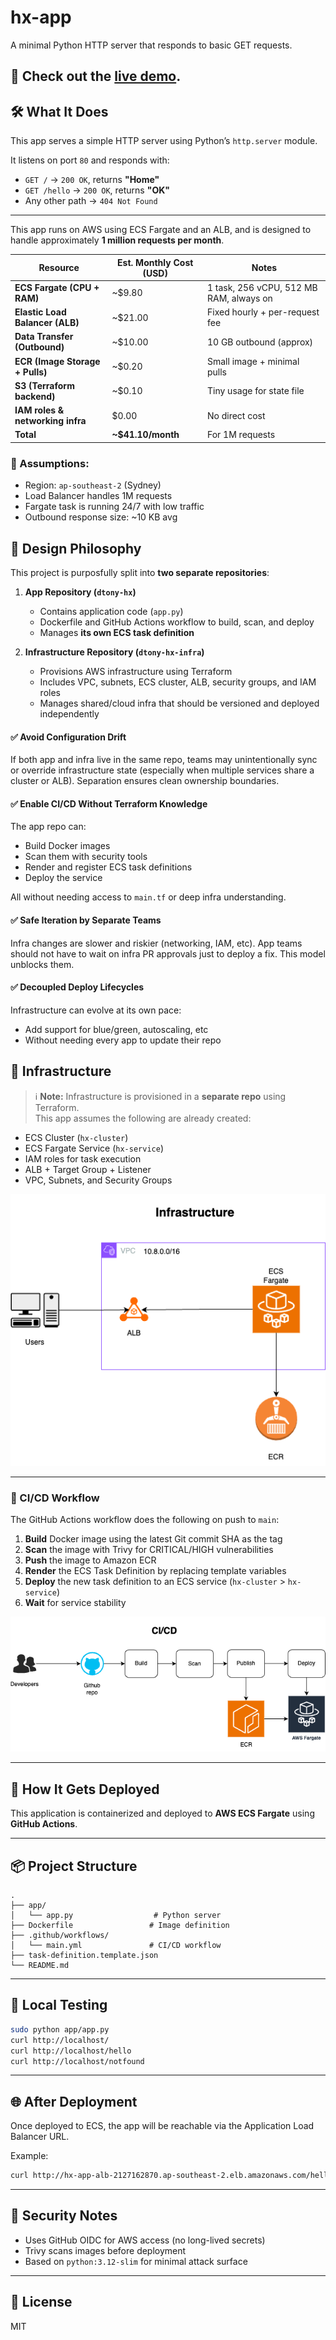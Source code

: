 # hx-app

A minimal Python HTTP server that responds to basic GET requests.

## 🔗 Check out the [live demo](http://hx-app-alb-2127162870.ap-southeast-2.elb.amazonaws.com/hello).

## 🛠 What It Does

This app serves a simple HTTP server using Python’s `http.server` module.

It listens on port `80` and responds with:

- `GET /` → `200 OK`, returns **"Home"**
- `GET /hello` → `200 OK`, returns **"OK"**
- Any other path → `404 Not Found`

---

This app runs on AWS using ECS Fargate and an ALB, and is designed to handle approximately **1 million requests per month**.

| Resource                         | Est. Monthly Cost (USD) | Notes |
|----------------------------------|--------------------------|-------|
| **ECS Fargate (CPU + RAM)**      | ~$9.80                   | 1 task, 256 vCPU, 512 MB RAM, always on |
| **Elastic Load Balancer (ALB)**  | ~$21.00                  | Fixed hourly + per-request fee |
| **Data Transfer (Outbound)**     | ~$10.00                  | 10 GB outbound (approx) |
| **ECR (Image Storage + Pulls)**  | ~$0.20                   | Small image + minimal pulls |
| **S3 (Terraform backend)**       | ~$0.10                   | Tiny usage for state file |
| **IAM roles & networking infra** | $0.00                    | No direct cost |
| **Total**                        | **~$41.10/month**        | For 1M requests |

### 📌 Assumptions:
- Region: `ap-southeast-2` (Sydney)
- Load Balancer handles 1M requests
- Fargate task is running 24/7 with low traffic
- Outbound response size: ~10 KB avg

## 🧠 Design Philosophy

This project is purposfully split into **two separate repositories**:

1. **App Repository (`dtony-hx`)**
   - Contains application code (`app.py`)
   - Dockerfile and GitHub Actions workflow to build, scan, and deploy
   - Manages **its own ECS task definition**

2. **Infrastructure Repository (`dtony-hx-infra`)**
   - Provisions AWS infrastructure using Terraform
   - Includes VPC, subnets, ECS cluster, ALB, security groups, and IAM roles
   - Manages shared/cloud infra that should be versioned and deployed independently

#### ✅ Avoid Configuration Drift
If both app and infra live in the same repo, teams may unintentionally sync or override infrastructure state (especially when multiple services share a cluster or ALB). Separation ensures clean ownership boundaries.

#### ✅ Enable CI/CD Without Terraform Knowledge
The app repo can:
- Build Docker images
- Scan them with security tools
- Render and register ECS task definitions
- Deploy the service

All without needing access to `main.tf` or deep infra understanding.

#### ✅ Safe Iteration by Separate Teams
Infra changes are slower and riskier (networking, IAM, etc). App teams should not have to wait on infra PR approvals just to deploy a fix. This model unblocks them.

#### ✅ Decoupled Deploy Lifecycles
Infrastructure can evolve at its own pace:
- Add support for blue/green, autoscaling, etc
- Without needing every app to update their repo

## 🧱 Infrastructure

> ℹ️ **Note:** Infrastructure is provisioned in a **separate repo** using Terraform.  
This app assumes the following are already created:

- ECS Cluster (`hx-cluster`)
- ECS Fargate Service (`hx-service`)
- IAM roles for task execution
- ALB + Target Group + Listener
- VPC, Subnets, and Security Groups

![Infra Diagram](infra.png)

---

### 🔁 CI/CD Workflow

The GitHub Actions workflow does the following on push to `main`:

1. **Build** Docker image using the latest Git commit SHA as the tag
2. **Scan** the image with Trivy for CRITICAL/HIGH vulnerabilities
3. **Push** the image to Amazon ECR
4. **Render** the ECS Task Definition by replacing template variables
5. **Deploy** the new task definition to an ECS service (`hx-cluster` > `hx-service`)
6. **Wait** for service stability

![CICD Diagram](cicd.png)

---

## 🚀 How It Gets Deployed

This application is containerized and deployed to **AWS ECS Fargate** using **GitHub Actions**.

---
## 📦 Project Structure

```
.
├── app/
│   └── app.py                  # Python server
├── Dockerfile                 # Image definition
├── .github/workflows/
│   └── main.yml               # CI/CD workflow
├── task-definition.template.json
└── README.md
```

---

## 🧪 Local Testing

```bash
sudo python app/app.py
curl http://localhost/
curl http://localhost/hello
curl http://localhost/notfound
```

---

## 🌐 After Deployment

Once deployed to ECS, the app will be reachable via the Application Load Balancer URL.

Example:

```bash
curl http://hx-app-alb-2127162870.ap-southeast-2.elb.amazonaws.com/hello
```

---

## 🔐 Security Notes

- Uses GitHub OIDC for AWS access (no long-lived secrets)
- Trivy scans images before deployment
- Based on `python:3.12-slim` for minimal attack surface

---

## 📝 License

MIT
